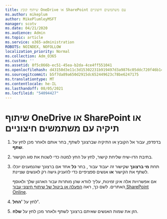 ```yaml
---
title: שיתוף קובץ OneDrive או SharePoint עם משתמשים חיצוניים
ms.author: mikeplum
author: MikePlumleyMSFT
manager: scotv
ms.date: 04/21/2020
ms.audience: Admin
ms.topic: article
ms.service: o365-administration
ROBOTS: NOINDEX, NOFOLLOW
localization_priority: Normal
ms.collection: Adm_O365
ms.custom: ''
ms.assetid: 8f5c866b-ec51-45ea-b2da-4ce4ff551041
ms.openlocfilehash: d43150d3e11c3d15302231b919497d3a9876c05ddc720f46b1428d1f6f09eeb3
ms.sourcegitcommit: b5f7da89a650d2915dc652449623c78be6247175
ms.translationtype: MT
ms.contentlocale: he-IL
ms.lasthandoff: 08/05/2021
ms.locfileid: "54094427"
---
```

# <a name="share-a-onedrive-or-sharepoint-file-or-folder-with-external-users"></a>שיתוף OneDrive או SharePoint או תיקיה עם משתמשים חיצוניים

1. בדפדפן, עבור אל הקובץ או התיקיה שברצונך לשתף, בחר אותם ולאחר מכן לחץ על **שתף**.
    
2. בתיבת הדו-שיח שליחת קישור, לחץ על החץ למטה כדי לשנות את סוג הקישור.
    
3. תחת **מי ברצונך** שקישור זה יעבוד עבור , בחר **כל** אחד אם ברצונך שהנמענים יוכלו לשתף את הקישור **או** אנשים ספציפיים כדי להעניק גישה רק לאנשים שציינת. 
    
    אם אפשרויות אלה אינן זמינות, עליך לוודא שהן מותרות עבור הארגון שלך ולאוסף האתרים. לשם כך, ראה [הפעלה או ביטול של שיתוף חיצוני עבור SharePoint Online](https://go.microsoft.com/fwlink/?linkid=866426).
    
4. לחץ על **'החל'**.
    
5. הזן את שמות האנשים שאיתם ברצונך לשתף ולאחר מכן לחץ על **שלח**.
    

